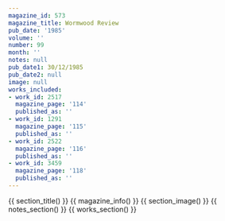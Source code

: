 ```yaml
---
magazine_id: 573
magazine_title: Wormwood Review
pub_date: '1985'
volume: ''
number: 99
month: ''
notes: null
pub_date1: 30/12/1985
pub_date2: null
image: null
works_included:
- work_id: 2517
  magazine_page: '114'
  published_as: ''
- work_id: 1291
  magazine_page: '115'
  published_as: ''
- work_id: 2522
  magazine_page: '116'
  published_as: ''
- work_id: 3459
  magazine_page: '118'
  published_as: ''
---
```


{{ section_title() }}
{{ magazine_info() }}
{{ section_image() }}
{{ notes_section() }}
{{ works_section() }}
